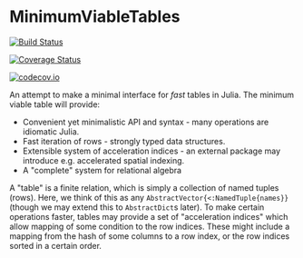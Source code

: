 # MinimumViableTables

[![Build Status](https://travis-ci.org/andyferris/MinimumViableTables.jl.svg?branch=master)](https://travis-ci.org/andyferris/MinimumViableTables.jl)

[![Coverage Status](https://coveralls.io/repos/andyferris/MinimumViableTables.jl/badge.svg?branch=master&service=github)](https://coveralls.io/github/andyferris/MinimumViableTables.jl?branch=master)

[![codecov.io](http://codecov.io/github/andyferris/MinimumViableTables.jl/coverage.svg?branch=master)](http://codecov.io/github/andyferris/MinimumViableTables.jl?branch=master)

An attempt to make a minimal interface for *fast* tables in Julia. The minimum viable table
will provide:
 
 * Convenient yet minimalistic API and syntax - many operations are idiomatic Julia.
 * Fast iteration of rows - strongly typed data structures.
 * Extensible system of acceleration indices - an external package may introduce e.g. 
   accelerated spatial indexing.
 * A "complete" system for relational algebra

A "table" is a finite relation, which is simply a collection of named tuples (rows). Here,
we think of this as any `AbstractVector{<:NamedTuple{names}}` (though we may extend this to
`AbstractDict`s later). To make certain operations faster, tables may provide a set of
"acceleration indices" which allow mapping of some condition to the row indices. These 
might include a mapping from the hash of some columns to a row index, or the row indices
sorted in a certain order.